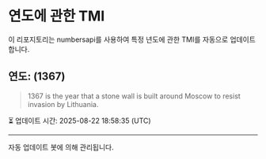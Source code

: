 
# 연도에 관한 TMI

이 리포지토리는 numbersapi를 사용하여 특정 년도에 관한 TMI를 자동으로 업데이트합니다.

## 연도: (1367)
> 1367 is the year that a stone wall is built around Moscow to resist invasion by Lithuania.

⏳ 업데이트 시간: 2025-08-22 18:58:35 (UTC)

---
자동 업데이트 봇에 의해 관리됩니다.
